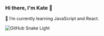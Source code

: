 ### Hi there, I'm Kate 👋

🌱 I’m currently learning JavaScript and React. 

![GitHub Snake Light](github-user-contribution.svg#gh-light-mode-only)

<!--
**KaterinaSlobodchikova/KaterinaSlobodchikova** is a ✨ _special_ ✨ repository because its `README.md` (this file) appears on your GitHub profile.

Here are some ideas to get you started:

- 🔭 I’m currently working on ...
- 🌱 I’m currently learning ...
- 👯 I’m looking to collaborate on ...
- 🤔 I’m looking for help with ...
- 💬 Ask me about ...
- 📫 How to reach me: ...
- 😄 Pronouns: ...
- ⚡ Fun fact: ...
-->
